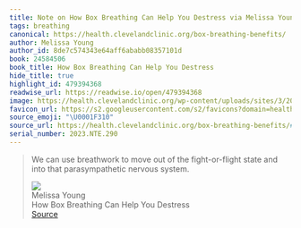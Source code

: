 ```yaml
---
title: Note on How Box Breathing Can Help You Destress via Melissa Young
tags: breathing
canonical: https://health.clevelandclinic.org/box-breathing-benefits/
author: Melissa Young
author_id: 8de7c574343e64aff6ababb08357101d
book: 24584506
book_title: How Box Breathing Can Help You Destress
hide_title: true
highlight_id: 479394368
readwise_url: https://readwise.io/open/479394368
image: https://health.clevelandclinic.org/wp-content/uploads/sites/3/2021/08/yogaBreathing-1258979897-770x533-1.jpg
favicon_url: https://s2.googleusercontent.com/s2/favicons?domain=health.clevelandclinic.org
source_emoji: "\U0001F310"
source_url: https://health.clevelandclinic.org/box-breathing-benefits/#:~:text=We%20can%20use,parasympathetic%20nervous%20system.
serial_number: 2023.NTE.290
---
```

> We can use breathwork to move out of the fight-or-flight state and into that parasympathetic nervous system.
> <div class="quoteback-footer"><div class="quoteback-avatar"><img class="mini-favicon" src="https://s2.googleusercontent.com/s2/favicons?domain=health.clevelandclinic.org"></div><div class="quoteback-metadata"><div class="metadata-inner"><span style="display:none">FROM:</span><div aria-label="Melissa Young" class="quoteback-author"> Melissa Young</div><div aria-label="How Box Breathing Can Help You Destress" class="quoteback-title"> How Box Breathing Can Help You Destress</div></div></div><div class="quoteback-backlink"><a target="_blank" aria-label="go to the full text of this quotation" rel="noopener" href="https://health.clevelandclinic.org/box-breathing-benefits/#:~:text=We%20can%20use,parasympathetic%20nervous%20system." class="quoteback-arrow"> Source</a></div></div>